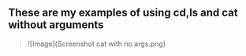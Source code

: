 ## These are my examples of using cd,ls and cat without arguments


> ![Image](Screenshot cat with no args.png) 

